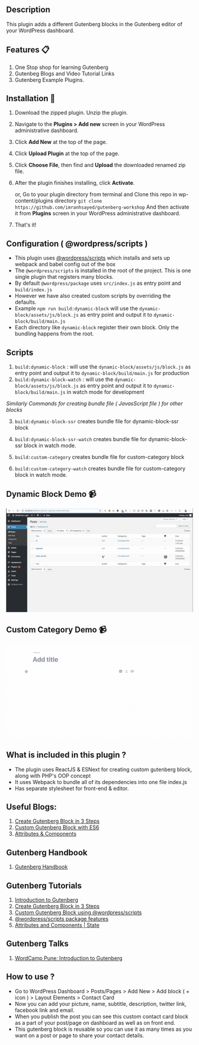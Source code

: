 ## Description

This plugin adds a different Gutenberg blocks in the Gutenberg editor of your WordPress dashboard. 

## Features :clipboard:

1. One Stop shop for learning Gutenberg
2. Gutenbeg Blogs and Video Tutorial Links
3. Gutenberg Example Plugins.


## Installation :wrench:

1. Download the zipped plugin. Unzip the plugin.
2. Navigate to the __Plugins > Add new__ screen in your WordPress administrative dashboard.
3. Click __Add New__ at the top of the page.
3. Click __Upload Plugin__ at the top of the page.
4. Click __Choose File__, then find and __Upload__ the downloaded renamed zip file.
5. After the plugin finishes installing, click __Activate__.

   or,
   Go to your plugin directory from terminal and Clone this repo in wp-content/plugins directory `git clone https://github.com/imranhsayed/gutenberg-workshop`
   And then activate it from __Plugins__ screen in your WordPress administrative dashboard.
6. That's it!

## Configuration ( @wordpress/scripts )

- This plugin uses [@wordpress/scripts](https://developer.wordpress.org/block-editor/packages/packages-scripts/) which installs and sets up webpack and babel config out of the box
- The `@wordpress/scripts` is installed in the root of the project. This is one single plugin that registers many blocks.
- By default `@wordpress/package` uses `src/index.js` as entry point and `build/index.js` 
- However we have also created custom scripts by overriding the defaults.
- Example `npm run build:dynamic-block` will use the `dynamic-block/assets/js/block.js` as entry point and output it to `dynamic-block/build/main.js`
- Each directory like `dynamic-block` register their own block. Only the bundling happens from the root.

## Scripts

1. `build:dynamic-block` : will use the `dynamic-block/assets/js/block.js` as entry point and output it to `dynamic-block/build/main.js` for production
2. `build:dynamic-block-watch` : will use the `dynamic-block/assets/js/block.js` as entry point and output it to `dynamic-block/build/main.js` in watch mode for development

*Similarly Commands for creating bundle file ( JavasScript file ) for other blocks*

3. `build:dynamic-block-ssr` creates bundle file for dynamic-block-ssr block
4. `build:dynamic-block-ssr-watch` creates bundle file for dynamic-block-ssr block in watch mode.

5. `build:custom-category` creates bundle file for custom-category block
6. `build:custom-category-watch` creates bundle file for custom-category block in watch mode.


## Dynamic Block Demo :video_camera:

![](dynamic-block/demo/dynamic-block.gif)

## Custom Category Demo :video_camera:
![](custom-category/demo/custom-category.gif)

## What is included in this plugin ?

- The plugin uses ReactJS & ESNext for creating custom gutenberg block, along with PHP's OOP concept
- It uses Webpack to bundle all of its dependencies into one file index.js
- Has separate stylesheet for front-end & editor.


## Useful Blogs:

1. [Create Gutenberg Block in 3 Steps](https://medium.com/@imranhsayed/create-gutenberg-block-in-3-steps-924828a2ff83)
2. [Custom Gutenberg Block with ES6](https://medium.com/@imranhsayed/custom-gutenberg-block-using-es6-webpack-babel-wordpress-scripts-7d6f185d9eb6)
3. [Attributes & Components](https://medium.com/@imranhsayed/attributes-and-components-in-gutenberg-blocks-richtext-blockcontrols-alignmenttoolbar-230910fcbd4a)

## Gutenberg Handbook

1. [Gutenberg Handbook](https://developer.wordpress.org/block-editor/)

## Gutenberg Tutorials

1. [Introduction to Gutenberg](https://youtu.be/U4sfx7vN0Iw)
2. [Create Gutenberg Block in 3 Steps](https://youtu.be/AQ10IGN2lt8)
3. [Custom Gutenberg Block using @wordpress/scripts](https://youtu.be/Pfp7mCXnhhw)
4. [@wordpress/scripts package features](https://youtu.be/wihGO8yR3Q8)
5. [Attributes and Components | State ](https://youtu.be/aH0u5NBDAeg)

## Gutenberg Talks

1. [WordCamp Pune: Introduction to Gutenberg](https://wordpress.tv/2019/06/25/imran-sayed-introduction-to-gutenberg/)

## How to use ?

- Go to WordPress Dashboard > Posts/Pages > Add New > Add block ( + icon ) > Layout Elements > Contact Card
- Now you can add your picture, name, subtitle, description, twitter link, facebook link and email.
- When you publish the post you can see this custom contact card block as a part of your post/page on dashboard as well as on front end.
- This gutenberg block is reusable so you can use it as many times as you want on a post or page to share your contact details.
